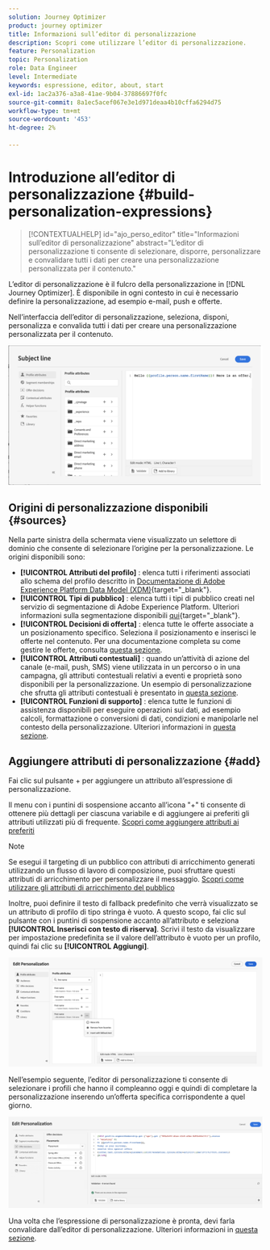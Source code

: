 ```yaml
---
solution: Journey Optimizer
product: journey optimizer
title: Informazioni sull’editor di personalizzazione
description: Scopri come utilizzare l’editor di personalizzazione.
feature: Personalization
topic: Personalization
role: Data Engineer
level: Intermediate
keywords: espressione, editor, about, start
exl-id: 1ac2a376-a3a8-41ae-9b04-37886697f0fc
source-git-commit: 8a1ec5acef067e3e1d971deaa4b10cffa6294d75
workflow-type: tm+mt
source-wordcount: '453'
ht-degree: 2%

---
```


# Introduzione all’editor di personalizzazione {#build-personalization-expressions}

>[!CONTEXTUALHELP]
>id="ajo_perso_editor"
>title="Informazioni sull’editor di personalizzazione"
>abstract="L’editor di personalizzazione ti consente di selezionare, disporre, personalizzare e convalidare tutti i dati per creare una personalizzazione personalizzata per il contenuto."

L’editor di personalizzazione è il fulcro della personalizzazione in [!DNL Journey Optimizer]. È disponibile in ogni contesto in cui è necessario definire la personalizzazione, ad esempio e-mail, push e offerte.

Nell’interfaccia dell’editor di personalizzazione, seleziona, disponi, personalizza e convalida tutti i dati per creare una personalizzazione personalizzata per il contenuto.

![](assets/perso_ee1.png)

## Origini di personalizzazione disponibili {#sources}

Nella parte sinistra della schermata viene visualizzato un selettore di dominio che consente di selezionare l’origine per la personalizzazione. Le origini disponibili sono:

* **[!UICONTROL Attributi del profilo]** : elenca tutti i riferimenti associati allo schema del profilo descritto in [Documentazione di Adobe Experience Platform Data Model (XDM)](https://experienceleague.adobe.com/docs/experience-platform/xdm/home.html?lang=it){target="_blank"}.
* **[!UICONTROL Tipi di pubblico]** : elenca tutti i tipi di pubblico creati nel servizio di segmentazione di Adobe Experience Platform. Ulteriori informazioni sulla segmentazione disponibili [qui](https://experienceleague.adobe.com/docs/experience-platform/segmentation/home.html?lang=it){target="_blank"}.
* **[!UICONTROL Decisioni di offerta]** : elenca tutte le offerte associate a un posizionamento specifico. Seleziona il posizionamento e inserisci le offerte nel contenuto. Per una documentazione completa su come gestire le offerte, consulta [questa sezione](../offers/get-started/starting-offer-decisioning.md).
* **[!UICONTROL Attributi contestuali]** : quando un’attività di azione del canale (e-mail, push, SMS) viene utilizzata in un percorso o in una campagna, gli attributi contestuali relativi a eventi e proprietà sono disponibili per la personalizzazione. Un esempio di personalizzazione che sfrutta gli attributi contestuali è presentato in [questa sezione](personalization-use-case.md).
* **[!UICONTROL Funzioni di supporto]** : elenca tutte le funzioni di assistenza disponibili per eseguire operazioni sui dati, ad esempio calcoli, formattazione o conversioni di dati, condizioni e manipolarle nel contesto della personalizzazione. Ulteriori informazioni in [questa sezione](functions/functions.md).

## Aggiungere attributi di personalizzazione {#add}

Fai clic sul pulsante + per aggiungere un attributo all’espressione di personalizzazione.

Il menu con i puntini di sospensione accanto all’icona &quot;+&quot; ti consente di ottenere più dettagli per ciascuna variabile e di aggiungere ai preferiti gli attributi utilizzati più di frequente. [Scopri come aggiungere attributi ai preferiti](personalization-favorites.md)

>[!NOTE]
>
>Se esegui il targeting di un pubblico con attributi di arricchimento generati utilizzando un flusso di lavoro di composizione, puoi sfruttare questi attributi di arricchimento per personalizzare il messaggio. [Scopri come utilizzare gli attributi di arricchimento del pubblico](../audience/about-audiences.md#enrichment)

Inoltre, puoi definire il testo di fallback predefinito che verrà visualizzato se un attributo di profilo di tipo stringa è vuoto. A questo scopo, fai clic sul pulsante con i puntini di sospensione accanto all’attributo e seleziona **[!UICONTROL Inserisci con testo di riserva]**. Scrivi il testo da visualizzare per impostazione predefinita se il valore dell’attributo è vuoto per un profilo, quindi fai clic su **[!UICONTROL Aggiungi]**.

![](assets/attribute-details.png)

Nell’esempio seguente, l’editor di personalizzazione ti consente di selezionare i profili che hanno il compleanno oggi e quindi di completare la personalizzazione inserendo un’offerta specifica corrispondente a quel giorno.

![](assets/perso_ee2.png)

Una volta che l’espressione di personalizzazione è pronta, devi farla convalidare dall’editor di personalizzazione. Ulteriori informazioni in [questa sezione](personalization-validation.md).
